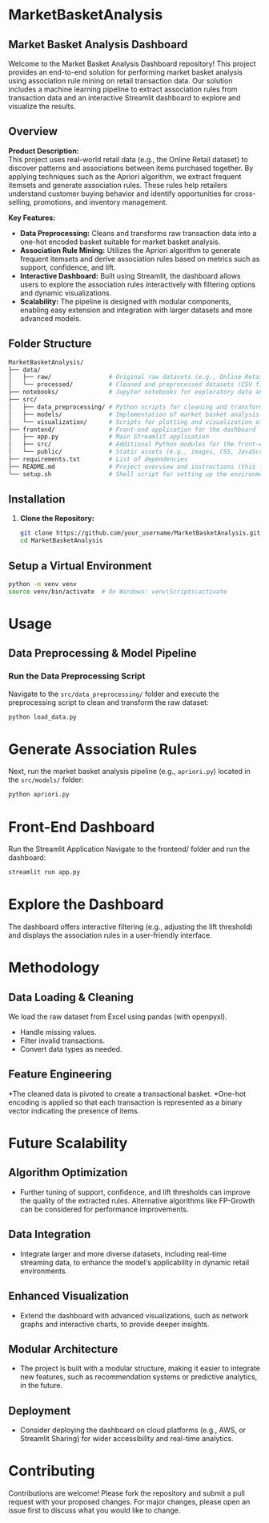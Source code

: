 # MarketBasketAnalysis
## Market Basket Analysis Dashboard

Welcome to the Market Basket Analysis Dashboard repository! This project provides an end-to-end solution for performing market basket analysis using association rule mining on retail transaction data. Our solution includes a machine learning pipeline to extract association rules from transaction data and an interactive Streamlit dashboard to explore and visualize the results.

## Overview

**Product Description:**  
This project uses real-world retail data (e.g., the Online Retail dataset) to discover patterns and associations between items purchased together. By applying techniques such as the Apriori algorithm, we extract frequent itemsets and generate association rules. These rules help retailers understand customer buying behavior and identify opportunities for cross-selling, promotions, and inventory management.

**Key Features:**
- **Data Preprocessing:** Cleans and transforms raw transaction data into a one-hot encoded basket suitable for market basket analysis.
- **Association Rule Mining:** Utilizes the Apriori algorithm to generate frequent itemsets and derive association rules based on metrics such as support, confidence, and lift.
- **Interactive Dashboard:** Built using Streamlit, the dashboard allows users to explore the association rules interactively with filtering options and dynamic visualizations.
- **Scalability:** The pipeline is designed with modular components, enabling easy extension and integration with larger datasets and more advanced models.

## Folder Structure
```bash
MarketBasketAnalysis/
├── data/
│   ├── raw/                # Original raw datasets (e.g., Online Retail.xlsx)
│   └── processed/          # Cleaned and preprocessed datasets (CSV files)
├── notebooks/              # Jupyter notebooks for exploratory data analysis and prototyping
├── src/
│   ├── data_preprocessing/ # Python scripts for cleaning and transforming data
│   ├── models/             # Implementation of market basket analysis algorithms (e.g., apriori.py)
│   └── visualization/      # Scripts for plotting and visualization of results
├── frontend/               # Front-end application for the dashboard
│   ├── app.py              # Main Streamlit application
│   ├── src/                # Additional Python modules for the front-end (if any)
│   └── public/             # Static assets (e.g., images, CSS, JavaScript files)
├── requirements.txt        # List of dependencies
├── README.md               # Project overview and instructions (this file)
└── setup.sh                # Shell script for setting up the environment
```


## Installation

1. **Clone the Repository:**

   ```bash
   git clone https://github.com/your_username/MarketBasketAnalysis.git
   cd MarketBasketAnalysis

## Setup a Virtual Environment
```bash
python -m venv venv
source venv/bin/activate  # On Windows: venv\Scripts\activate
```
# Usage

## Data Preprocessing & Model Pipeline

### Run the Data Preprocessing Script

Navigate to the `src/data_preprocessing/` folder and execute the preprocessing script to clean and transform the raw dataset:

```bash
python load_data.py
```

# Generate Association Rules

Next, run the market basket analysis pipeline (e.g., `apriori.py`) located in the `src/models/` folder:

 ```bash
 python apriori.py
```
# Front-End Dashboard
Run the Streamlit Application
Navigate to the frontend/ folder and run the dashboard:

```bash
streamlit run app.py
```
# Explore the Dashboard
The dashboard offers interactive filtering (e.g., adjusting the lift threshold) and displays the association rules in a user-friendly interface.

# Methodology
## Data Loading & Cleaning
We load the raw dataset from Excel using pandas (with openpyxl).
* Handle missing values.
* Filter invalid transactions.
* Convert data types as needed.

## Feature Engineering
*The cleaned data is pivoted to create a transactional basket.
*One-hot encoding is applied so that each transaction is represented as a binary vector indicating the presence of items.

# Future Scalability
## Algorithm Optimization
* Further tuning of support, confidence, and lift thresholds can improve the quality of the extracted rules.
Alternative algorithms like FP-Growth can be considered for performance improvements.
## Data Integration
* Integrate larger and more diverse datasets, including real-time streaming data, to enhance the model's applicability in dynamic retail environments.
## Enhanced Visualization
* Extend the dashboard with advanced visualizations, such as network graphs and interactive charts, to provide deeper insights.
## Modular Architecture
* The project is built with a modular structure, making it easier to integrate new features, such as recommendation systems or predictive analytics, in the future.
## Deployment
* Consider deploying the dashboard on cloud platforms (e.g., AWS, or Streamlit Sharing) for wider accessibility and real-time analytics.

# Contributing
Contributions are welcome! Please fork the repository and submit a pull request with your proposed changes. For major changes, please open an issue first to discuss what you would like to change.




